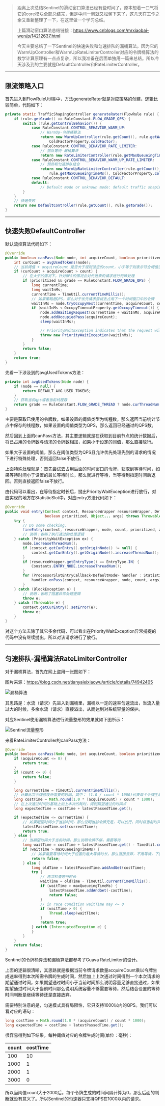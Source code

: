 > 距离上次总结Sentinel的滑动窗口算法已经有些时间了，原本想着一口气将它的core模块全部总结完，但是中间一懒就又松懈下来了，这几天在工作之余又重新整理了一下，在这里做一个学习总结。
>
> 上篇滑动窗口算法总结链接：https://www.cnblogs.com/mrxiaobai-wen/p/14212637.html
>
> 今天主要总结了一下Sentinel的快速失败和匀速排队的漏桶算法。因为它的WarmUpController和WarmUpRateLimiterController对应的令牌桶算法的数学计算原理有一点点复杂，所以我准备在后面单独用一篇来总结。所以今天涉及到的主要就是DefaultController和RateLimiterController。

***

## 限流策略入口

首先进入到FlowRuleUtil类中，方法generateRater就是对应策略的创建，逻辑比较简单，代码如下：

~~~java
private static TrafficShapingController generateRater(FlowRule rule) {
    if (rule.getGrade() == RuleConstant.FLOW_GRADE_QPS) {
        switch (rule.getControlBehavior()) {
            case RuleConstant.CONTROL_BEHAVIOR_WARM_UP:
                // WarmUp-令牌桶算法
                return new WarmUpController(rule.getCount(), rule.getWarmUpPeriodSec(),
                    ColdFactorProperty.coldFactor);
            case RuleConstant.CONTROL_BEHAVIOR_RATE_LIMITER:
                // 排队等待-漏桶算法
                return new RateLimiterController(rule.getMaxQueueingTimeMs(), rule.getCount());
            case RuleConstant.CONTROL_BEHAVIOR_WARM_UP_RATE_LIMITER:
                // 预热和匀速排队结合
                return new WarmUpRateLimiterController(rule.getCount(), rule.getWarmUpPeriodSec(),
                    rule.getMaxQueueingTimeMs(), ColdFactorProperty.coldFactor);
            case RuleConstant.CONTROL_BEHAVIOR_DEFAULT:
            default:
                // Default mode or unknown mode: default traffic shaping controller (fast-reject).
        }
    }
    // 快速失败
    return new DefaultController(rule.getCount(), rule.getGrade());
}
~~~

***

## 快速失败DefaultController

默认流控算法代码如下：

~~~java
@Override
public boolean canPass(Node node, int acquireCount, boolean prioritized) {
    int curCount = avgUsedTokens(node);
    // 当前阈值 + acquireCount 是否大于规则设定的count，小于等于则表示符合阈值设定直接返回true
    if (curCount + acquireCount > count) {
        // 在大于的情况下，针对QPS的情况会对先进来的请求进行特殊处理
        if (prioritized && grade == RuleConstant.FLOW_GRADE_QPS) {
            long currentTime;
            long waitInMs;
            currentTime = TimeUtil.currentTimeMillis();
            // 如果策略是QPS，那么对于优先请求尝试去占用下一个时间窗口中的令牌
            waitInMs = node.tryOccupyNext(currentTime, acquireCount, count);
            if (waitInMs < OccupyTimeoutProperty.getOccupyTimeout()) {
                node.addWaitingRequest(currentTime + waitInMs, acquireCount);
                node.addOccupiedPass(acquireCount);
                sleep(waitInMs);

                // PriorityWaitException indicates that the request will pass after waiting for {@link @waitInMs}.
                throw new PriorityWaitException(waitInMs);
            }
        }
        return false;
    }
    return true;
}
~~~

先看一下涉及到的avgUsedTokens方法：

~~~java
private int avgUsedTokens(Node node) {
    if (node == null) {
        return DEFAULT_AVG_USED_TOKENS;
    }
    // 获取当前qps或者当前线程数
    return grade == RuleConstant.FLOW_GRADE_THREAD ? node.curThreadNum() : (int)(node.passQps());
}
~~~

主要是获取已使用的令牌数，如果设置的阈值类型为线程数，那么返回当前统计节点中保存的线程数，如果设置的阈值类型为QPS，那么返回已经通过的QPS数。

然后回到上面的canPass方法，其主要逻辑就是在获取到目前节点的统计数据后，将已占用的令牌数与请求的令牌数相加，如果小于设定的阈值，那么直接放行。

如果大于设置的阈值，那么在阈值类型为QPS且允许优先处理先到的请求的情况下进行特殊处理，否则返回false不放行。

上面特殊处理就是：首先尝试去占用后面的时间窗口的令牌，获取到等待时间，如果等待时间小于设置的最长等待时长，那么就进行等待，当等待到指定时间后返回。否则直接返回false不放行。

由代码可以看出，在等待指定时长后，抛出PriorityWaitException进行放行，对应实现的地方在StatisticSlot中，对应entry方法代码如下：

~~~java
@Override
public void entry(Context context, ResourceWrapper resourceWrapper, DefaultNode node, int count,
                  boolean prioritized, Object... args) throws Throwable {
    try {
        // Do some checking.
        fireEntry(context, resourceWrapper, node, count, prioritized, args);
        // 说明：省略了执行通过的处理逻辑
    } catch (PriorityWaitException ex) {
        node.increaseThreadNum();
        if (context.getCurEntry().getOriginNode() != null) {
            context.getCurEntry().getOriginNode().increaseThreadNum();
        }
        if (resourceWrapper.getEntryType() == EntryType.IN) {
            Constants.ENTRY_NODE.increaseThreadNum();
        }
        for (ProcessorSlotEntryCallback<DefaultNode> handler : StatisticSlotCallbackRegistry.getEntryCallbacks()) {
            handler.onPass(context, resourceWrapper, node, count, args);
        }
    } catch (BlockException e) {
        // 说明：省略了阻塞异常处理逻辑
        throw e;
    } catch (Throwable e) {
        context.getCurEntry().setError(e);
        throw e;
    }
}
~~~

对这个方法去除了其它多余代码，可以看出在PriorityWaitException异常捕捉的代码中没有继续抛出，所以对该请求进行了放行。

***

## 匀速排队-漏桶算法RateLimiterController

对于漏桶算法，首先在网上盗用一张图如下：

图片来源：https://blog.csdn.net/tianyaleixiaowu/article/details/74942405

![漏桶算法](Sentinel限流之快速失败和漏桶算法.assets/漏桶算法.png)

其思路是：水流（请求）先进入到漏桶里，漏桶以一定的速率匀速流出，当流入量过大的时候，多余水流（请求）直接溢出，从而达到对系统容量的保护。

对应Sentinel使用漏桶算法进行流量整形的效果就如下图所示：

![Sentinel流量整形](Sentinel限流之快速失败和漏桶算法.assets/Sentinel流量整形.png)

来看RateLimiterController的canPass方法：

~~~java
@Override
public boolean canPass(Node node, int acquireCount, boolean prioritized) {
    if (acquireCount <= 0) {
        return true;
    }
    if (count <= 0) {
        return false;
    }

    long currentTime = TimeUtil.currentTimeMillis();
    // 计算此次令牌颁发所需要的时间，其中： (1.0 / count * 1000)代表每个令牌生成的耗时，然后乘以acquireCount得到此次所需令牌生成耗时
    long costTime = Math.round(1.0 * (acquireCount) / count * 1000);
    // 在上次通过时间的基础上加上本次的耗时，得到期望通过的时间点
    long expectedTime = costTime + latestPassedTime.get();

    if (expectedTime <= currentTime) {
        // 如果期望时间小于当前时间，那么说明当前令牌充足，可以放行，同时将当前时间设置为上次通过时间
        latestPassedTime.set(currentTime);
        return true;
    } else {
        // 当期望时间大于当前时间，那么说明令牌不够，需要等待
        long waitTime = costTime + latestPassedTime.get() - TimeUtil.currentTimeMillis();
        if (waitTime > maxQueueingTimeMs) {
            // 如果需要等待时间大于设置的最大等待时长，那么直接丢弃，不用等待，下面同理
            return false;
        } else {
            long oldTime = latestPassedTime.addAndGet(costTime);
            try {
                // 再次检查等待时长
                waitTime = oldTime - TimeUtil.currentTimeMillis();
                if (waitTime > maxQueueingTimeMs) {
                    latestPassedTime.addAndGet(-costTime);
                    return false;
                }
                // in race condition waitTime may <= 0
                if (waitTime > 0) {
                    Thread.sleep(waitTime);
                }
                return true;
            } catch (InterruptedException e) {
            }
        }
    }
    return false;
}
~~~

Sentinel的令牌桶算法和漏桶算法都参考了Guava RateLimiter的设计。

上面的逻辑很清晰，其思路就是根据当前令牌请求数量acquireCount乘以令牌生成速率得到本次所需令牌的生成时间，然后加上上次通过时间得到一个本次请求的期望通过时间，如果期望通过时间小于当前时间那么说明容量足够直接通过，如果期望通过时间大于当前时间那么说明系统容量不够需要等待，然后结合设置的等待时间判断是继续等待还是直接放弃。

需要特别注意的是，匀速模式具有局限性，它只支持1000以内的QPS。我们可以看对应的语句：

~~~java
long costTime = Math.round(1.0 * (acquireCount) / count * 1000);
long expectedTime = costTime + latestPassedTime.get();
~~~

很容易得到如下结果，每种阈值对应的令牌生成时间(单位：毫秒)：

| count | costTime |
| ----- | -------- |
| 100   | 10       |
| 1000  | 1        |
| 2000  | 1        |
| 3000  | 0        |

所以当阈值count大于2000后，每个令牌生成的时间间隔计算为0，那么后面的判断就没有意义了。所以Sentinel的匀速器只支持QPS在1000以内的请求。
